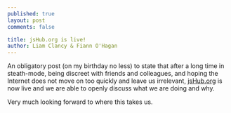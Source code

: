 ```yaml
---
published: true
layout: post
comments: false

title: jsHub.org is live!
author: Liam Clancy & Fiann O'Hagan
---
```


An obligatory post (on my birthday no less) to state that after a long time in steath-mode, being discreet with friends and colleagues, and hoping the Internet does not move on too quickly and leave us irrelevant, [jsHub.org](http://jshub.org/) is now live and we are able to openly discuss what we are doing and why.

Very much looking forward to where this takes us.